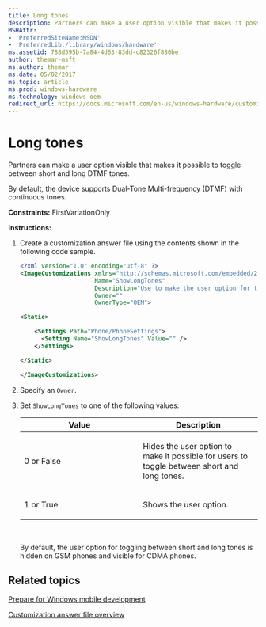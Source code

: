 ```yaml
---
title: Long tones
description: Partners can make a user option visible that makes it possible to toggle between short and long DTMF tones.
MSHAttr:
- 'PreferredSiteName:MSDN'
- 'PreferredLib:/library/windows/hardware'
ms.assetid: 788d595b-7a84-4d63-83dd-c82326f880be
author: themar-msft
ms.author: themar
ms.date: 05/02/2017
ms.topic: article
ms.prod: windows-hardware
ms.technology: windows-oem
redirect_url: https://docs.microsoft.com/en-us/windows-hardware/customize/mobile/mcsf/dtmf-tones
---
```


# Long tones


Partners can make a user option visible that makes it possible to toggle between short and long DTMF tones.

By default, the device supports Dual-Tone Multi-frequency (DTMF) with continuous tones.

<a href="" id="constraints---firstvariationonly"></a>**Constraints:** FirstVariationOnly  

<a href="" id="instructions-"></a>**Instructions:**  
1.  Create a customization answer file using the contents shown in the following code sample.

    ```XML
    <?xml version="1.0" encoding="utf-8" ?>  
    <ImageCustomizations xmlns="http://schemas.microsoft.com/embedded/2004/10/ImageUpdate"  
                         Name="ShowLongTones"  
                         Description="Use to make the user option for toggling between short and long tones visible to users."  
                         Owner=""  
                         OwnerType="OEM"> 

    <Static>

        <Settings Path="Phone/PhoneSettings">  
          <Setting Name="ShowLongTones" Value="" />      
        </Settings>  

    </Static>

    </ImageCustomizations>
    ```

2.  Specify an `Owner`.

3.  Set `ShowLongTones` to one of the following values:

    <table>
    <colgroup>
    <col width="50%" />
    <col width="50%" />
    </colgroup>
    <thead>
    <tr class="header">
    <th>Value</th>
    <th>Description</th>
    </tr>
    </thead>
    <tbody>
    <tr class="odd">
    <td><p>0 or False</p></td>
    <td><p>Hides the user option to make it possible for users to toggle between short and long tones.</p></td>
    </tr>
    <tr class="even">
    <td><p>1 or True</p></td>
    <td><p>Shows the user option.</p></td>
    </tr>
    </tbody>
    </table>

     

    By default, the user option for toggling between short and long tones is hidden on GSM phones and visible for CDMA phones.

## Related topics

[Prepare for Windows mobile development](https://docs.microsoft.com/en-us/windows-hardware/manufacture/mobile/preparing-for-windows-mobile-development)

[Customization answer file overview](https://docs.microsoft.com/en-us/windows-hardware/customize/mobile/mcsf/customization-answer-file)
